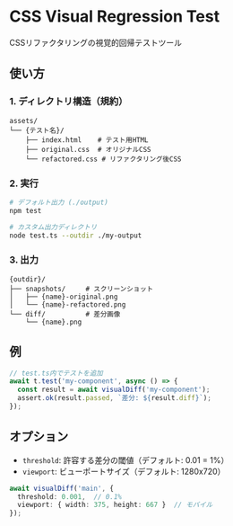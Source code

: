 # CSS Visual Regression Test

CSSリファクタリングの視覚的回帰テストツール

## 使い方

### 1. ディレクトリ構造（規約）

```
assets/
└── {テスト名}/
    ├── index.html    # テスト用HTML
    ├── original.css  # オリジナルCSS
    └── refactored.css # リファクタリング後CSS
```

### 2. 実行

```bash
# デフォルト出力 (./output)
npm test

# カスタム出力ディレクトリ
node test.ts --outdir ./my-output
```

### 3. 出力

```
{outdir}/
├── snapshots/     # スクリーンショット
│   ├── {name}-original.png
│   └── {name}-refactored.png
└── diff/          # 差分画像
    └── {name}.png
```

## 例

```typescript
// test.ts内でテストを追加
await t.test('my-component', async () => {
  const result = await visualDiff('my-component');
  assert.ok(result.passed, `差分: ${result.diff}`);
});
```

## オプション

- `threshold`: 許容する差分の閾値（デフォルト: 0.01 = 1%）
- `viewport`: ビューポートサイズ（デフォルト: 1280x720）

```typescript
await visualDiff('main', { 
  threshold: 0.001,  // 0.1%
  viewport: { width: 375, height: 667 }  // モバイル
});
```